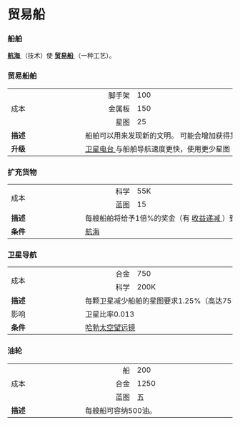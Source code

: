 # 贸易船

### 船舶
<strong>
      <a href="#Technologies#Navigation">
          航海
      </a>
    </strong>
      （技术）使
    <strong>
      <a href="#workshop#Trade_Ship">
          贸易船
      </a>
    </strong>
      （一种工艺）。

### 贸易船舶
<table class="wikitable">
      <tbody>
        <tr>
          <td rowspan="3" class="em">
            <span style="display: block; width: 150px">
                成本
            </span>
          </td>
          <td style="text-align: right; ">
            <span style="display: block; width: 100px">
                脚手架
            </span>
          </td>
          <td style="text-align: left; ">
            <span style="display: block; width: 600px">
                100
            </span>
          </td>
        </tr>
        <tr>
          <td style="text-align: right; ">
              金属板
          </td>
          <td style="text-align: left; ">
              150
          </td>
        </tr>
        <tr>
          <td style="text-align: right; ">
              星图
          </td>
          <td style="text-align: left; ">
              25
          </td>
        </tr>
        <tr>
          <td rowspan="1">
            <strong>
                描述
            </strong>
          </td>
          <td colspan="2" style="text-align: left; ">
              船舶可以用来发现新的文明。
              可能会增加获得某些稀有资源的机会。
          </td>
        </tr>
        <tr>
          <td rowspan="1">
            <strong>
                升级
            </strong>
          </td>
          <td colspan="2" style="text-align: left; ">
            <a href="#workshop#Satellite_Navigation">
                卫星电台
            </a>
              与船舶导航速度更快，使用更少星图
          </td>
        </tr>
      </tbody>
    </table>
    <p>
    </p>

### 扩充货物
<table class="wikitable">
      <tbody>
        <tr>
          <td rowspan="2" class="em">
            <span style="display: block; width: 150px">
                成本
            </span>
          </td>
          <td style="text-align: right; ">
            <span style="display: block; width: 100px">
                科学
            </span>
          </td>
          <td style="text-align: left; ">
            <span style="display: block; width: 600px">
                55K
            </span>
          </td>
        </tr>
        <tr>
          <td style="text-align: right; ">
              蓝图
          </td>
          <td style="text-align: left; ">
              15
          </td>
        </tr>
        <tr>
          <td rowspan="1">
            <strong>
                描述
            </strong>
          </td>
          <td colspan="2" style="text-align: left; ">
              每艘船舶将给予1倍%的奖金（有
            <a href="#Diminishing+Returns">
                收益递减
            </a>
              ）到
            <a href="#Buildings#Harbor">
                港口
            </a>
              量。
          </td>
        </tr>
        <tr>
          <td rowspan="1">
            <strong>
                条件
            </strong>
          </td>
          <td colspan="2" style="text-align: left; ">
            <a href="#Technologies#Navigation">
                航海
            </a>
          </td>
        </tr>
      </tbody>
    </table>
    <p>
    </p>

### 卫星导航
<table class="wikitable">
      <tbody>
        <tr>
          <td rowspan="2" class="em">
            <span style="display: block; width: 150px">
                成本
            </span>
          </td>
          <td style="text-align: right; ">
            <span style="display: block; width: 100px">
                合金
            </span>
          </td>
          <td style="text-align: left; ">
            <span style="display: block; width: 600px">
                750
            </span>
          </td>
        </tr>
        <tr>
          <td style="text-align: right; ">
              科学
          </td>
          <td style="text-align: left; ">
              200K
          </td>
        </tr>
        <tr>
          <td>
            <strong>
                描述
            </strong>
          </td>
          <td colspan="2" style="text-align: left; ">
              每颗卫星减少船舶的星图要求1.25%（高达75%的折扣）
          </td>
        </tr>
        <tr>
          <td class="em">
              影响
          </td>
          <td colspan="2" style="text-align: left; ">
              卫星比率0.013
          </td>
        </tr>
        <tr>
          <td>
            <strong>
                条件
            </strong>
          </td>
          <td colspan="2" style="text-align: left; ">
            <a href="#workshop#Hubble_Space_Telescope">
                哈勃太空望远镜
            </a>
          </td>
        </tr>
      </tbody>
    </table>
    <p>
    </p>

### 油轮
<table class="wikitable">
      <tbody>
        <tr>
          <td rowspan="3" class="em">
            <span style="display: block; width: 150px">
                成本
            </span>
          </td>
          <td style="text-align: right; ">
            <span style="display: block; width: 100px">
                船
            </span>
          </td>
          <td style="text-align: left; ">
            <span style="display: block; width: 600px">
                200
            </span>
          </td>
        </tr>
        <tr>
          <td style="text-align: right; ">
              合金
          </td>
          <td style="text-align: left; ">
              1250
          </td>
        </tr>
        <tr>
          <td style="text-align: right; ">
              蓝图
          </td>
          <td style="text-align: left; ">
              五
          </td>
        </tr>
        <tr>
          <td rowspan="1">
            <strong>
                描述
            </strong>
          </td>
          <td colspan="2" style="text-align: left; ">
              每艘船可容纳500油。
          </td>
        </tr>
      </tbody>
    </table>
    <p>
    </p>
  </div>
</div>